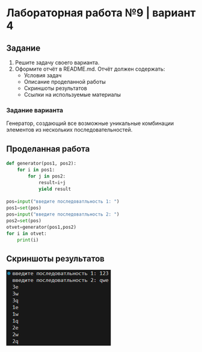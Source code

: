 # Лабораторная работа №9 | вариант 4
## Задание
1) Решите задачу своего варианта.
2) Оформите отчёт в README.md. Отчёт должен содержать:
    - Условия задач
    - Описание проделанной работы
    - Скриншоты результатов
    - Ссылки на используемые материалы
### Задание варианта
Генератор, создающий все возможные уникальные комбинации элементов из нескольких последовательностей.
## Проделанная работа 
``` python
def generator(pos1, pos2):
    for i in pos1:
        for j in pos2:
            result=i+j
            yield result

pos=input("введите последоватльность 1: ")
pos1=set(pos)
pos=input("введите последоватльность 2: ")
pos2=set(pos)
otvet=generator(pos1,pos2)
for i in otvet:
    print(i)
```

## Скриншоты результатов
![res](images/res.png)